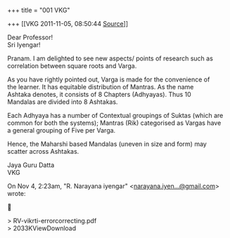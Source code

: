 +++
title = "001 VKG"

+++
[[VKG	2011-11-05, 08:50:44 [Source](https://groups.google.com/g/bvparishat/c/-LzpOde03-k)]]



Dear Professor!  
Sri Iyengar!  
  
Pranam. I am delighted to see new aspects/ points of research such as  
correlation between square roots and Varga.  
  
As you have rightly pointed out, Varga is made for the convenience of  
the learner. It has equitable distribution of Mantras. As the name  
Ashtaka denotes, it consists of 8 Chapters (Adhyayas). Thus 10  
Mandalas are divided into 8 Ashtakas.  
  
Each Adhyaya has a number of Contextual groupings of Suktas (which are  
common for both the systems); Mantras (Rik) categorised as Vargas have  
a general grouping of Five per Varga.  
  
Hence, the Maharshi based Mandalas (uneven in size and form) may  
scatter across Ashtakas.  
  
Jaya Guru Datta  
VKG  
  
  
On Nov 4, 2:23am, "R. Narayana iyengar" \<[narayana.iyen...@gmail.com]()\>  
wrote:  



\> RV-vikrti-errorcorrecting.pdf  
\> 2033KViewDownload

